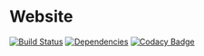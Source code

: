 # Website
[![Build Status](https://travis-ci.org/AndyIsCool5463/aicofficial.svg?branch=master)](https://travis-ci.org/AndyIsCool5463/aicofficial)
[![Dependencies](https://david-dm.org/AndyIsCool5463/aicofficial.svg)](https://david-dm.org/)
[![Codacy Badge](https://api.codacy.com/project/badge/Grade/6c2d7d751ccd4ed6956bdb2f299ecf18)](https://www.codacy.com/app/AndyIsCool5463/aicofficial?utm_source=github.com&amp;utm_medium=referral&amp;utm_content=AndyIsCool5463/aicofficial&amp;utm_campaign=Badge_Grade)
